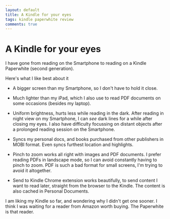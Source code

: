 ```yaml
---
layout: default
title: A Kindle for your eyes
tags: kindle paperwhite review
comments: true
---
```

# A Kindle for your eyes

I have gone from reading on the Smartphone to reading on a Kindle Paperwhite (second generation).

Here's what I like best about it

* A bigger screen than my Smartphone, so I don't have to hold it close.

* Much lighter than my iPad, which I also use to read PDF documents on some occasions (besides my laptop).

* Uniform brightness, hurts less while reading in the dark. After reading in night view on my Smartphone, I can _see_ dark lines for a while after closing my eyes. I also have difficulty focussing on distant objects after a prolonged reading session on the Smartphone.

* Syncs my personal docs, and books purchased from other publishers in MOBI format. Even syncs furthest location and highlights.

* Pinch to zoom works all right with images and PDF documents. I prefer reading PDFs in landscape mode, so I can avoid constantly having to pinch to zoom. PDF is such a bad format for small screens, I'm trying to avoid it altogether.

* Send to Kindle Chrome extension works beautifully, to send content I want to read later, straight from the browser to the Kindle. The content is also cached in Personal Documents.

I am liking my Kindle so far, and wondering why I didn't get one sooner. I think I was waiting for a reader from Amazon worth buying. The Paperwhite is that reader.
